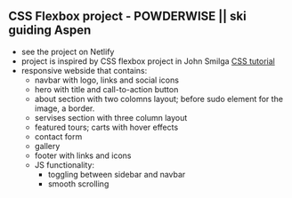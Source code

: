 ## CSS Flexbox project - POWDERWISE || ski guiding Aspen

- see the project on Netlify
- project is inspired by CSS flexbox project in John Smilga [CSS tutorial](https://www.udemy.com/course/in-depth-html-css-course-build-responsive-websites/learn/lecture/18361130#content)
- responsive webside that contains:
  - navbar with logo, links and social icons
  - hero with title and call-to-action button
  - about section with two colomns layout; before sudo element for the image, a border.
  - servises section with three column layout
  - featured tours; carts with hover effects
  - contact form
  - gallery
  - footer with links and icons
  - JS functionality:
    - toggling between sidebar and navbar
    - smooth scrolling
